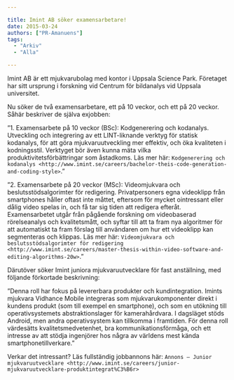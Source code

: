 ```yaml
---

title: Imint AB söker examensarbetare!
date: 2015-03-24
authors: ["PR-Amanuens"]
tags:
  - "Arkiv"
  - "Alla"

---
```


Imint AB är ett mjukvarubolag med kontor i Uppsala Science Park.
Företaget har sitt ursprung i forskning vid Centrum för bildanalys vid
Uppsala universitet.

Nu söker de två examensarbetare, ett på 10 veckor, och ett på 20 veckor.
Såhär beskriver de själva exjobben:

”1. Examensarbete på 10 veckor (BSc): Kodgenerering och kodanalys.
Utveckling och integrering av ett LINT-liknande verktyg för statisk
kodanalys, för att göra mjukvaruutveckling mer effektiv, och öka
kvaliteten i kodningsstil. Verktyget bör även kunna mäta vilka
produktivitetsförbättringar som åstadkoms. Läs mer här: `Kodgenerering
och
kodanalys <http://www.imint.se/careers/bachelor-theis-code-generation-and-coding-style>`.”

”2. Examensarbete på 20 veckor (MSc): Videomjukvara och
beslutsstödsalgorimter för redigering. Privatpersoners egna videoklipp
från smartphones håller oftast inte måttet, eftersom för mycket
ointressant eller dålig video spelas in, och få tar sig tiden att
redigera efteråt. Examensarbetet utgår från pågående forskning om
videobaserad rörelseanalys och kvalitetsmått, och syftar till att ta
fram nya algoritmer för att automatiskt ta fram förslag till användaren
om hur ett videoklipp kan segmenteras och klippas. Läs mer här:
`Videomjukvara och beslutsstödsalgorimter för
redigering <http://www.imint.se/careers/master-thesis-within-video-software-and-editing-algorithms-20w>`.”

Därutöver söker Imint juniora mjukvaruutvecklare för fast anställning,
med följande förkortade beskrivning:

”Denna roll har fokus på levererbara produkter och kundintegration.
Imints mjukvara Vidhance Mobile integreras som mjukvarukomponenter
direkt i kundens produkt (som till exempel en smartphone), och som en
utökning till operativsystemets abstraktionslager för kamerahårdvara. I
dagsläget stöds Android, men andra operativsystem kan tillkomma i
framtiden. För denna roll värdesätts kvalitetsmedvetenhet, bra
kommunikationsförmåga, och ett intresse av att stödja ingenjörer hos
några av världens mest kända smartphonetillverkare.”

Verkar det intressant? Läs fullständig jobbannons här: `Annons – Junior
mjukvaruutvecklare <http://www.imint.se/careers/junior-mjukvaruutvecklare-produktintegrat%C3%B6r>`